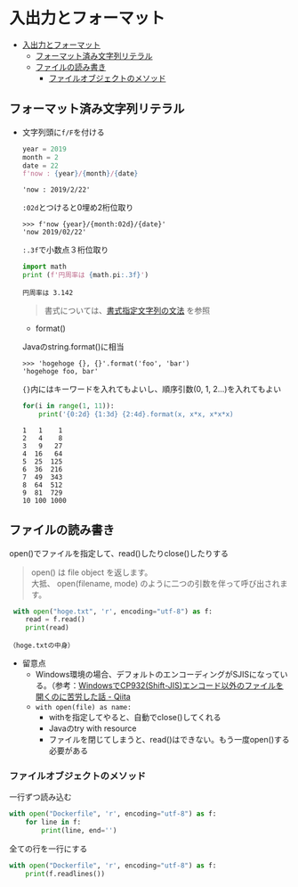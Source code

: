 # 入出力とフォーマット

- [入出力とフォーマット](#%E5%85%A5%E5%87%BA%E5%8A%9B%E3%81%A8%E3%83%95%E3%82%A9%E3%83%BC%E3%83%9E%E3%83%83%E3%83%88)
  - [フォーマット済み文字列リテラル](#%E3%83%95%E3%82%A9%E3%83%BC%E3%83%9E%E3%83%83%E3%83%88%E6%B8%88%E3%81%BF%E6%96%87%E5%AD%97%E5%88%97%E3%83%AA%E3%83%86%E3%83%A9%E3%83%AB)
  - [ファイルの読み書き](#%E3%83%95%E3%82%A1%E3%82%A4%E3%83%AB%E3%81%AE%E8%AA%AD%E3%81%BF%E6%9B%B8%E3%81%8D)
    - [ファイルオブジェクトのメソッド](#%E3%83%95%E3%82%A1%E3%82%A4%E3%83%AB%E3%82%AA%E3%83%96%E3%82%B8%E3%82%A7%E3%82%AF%E3%83%88%E3%81%AE%E3%83%A1%E3%82%BD%E3%83%83%E3%83%89)

## フォーマット済み文字列リテラル

- 文字列頭に`f/F`を付ける

    ```py
    year = 2019
    month = 2
    date = 22
    f'now : {year}/{month}/{date}
    ```

    ```
    'now : 2019/2/22'
    ```

    `:02d`とつけると0埋め2桁位取り

    ```
    >>> f'now {year}/{month:02d}/{date}'
    'now 2019/02/22'
    ``` 

    `:.3f`で小数点３桁位取り

    ```py
    import math
    print (f'円周率は {math.pi:.3f}')
    ```

    ```
    円周率は 3.142
    ```

    >書式については、[書式指定文字列の文法](https://docs.python.org/ja/3/library/string.html#formatstrings)
    を参照

    - format()

    Javaのstring.format()に相当
    ```
    >>> 'hogehoge {}, {}'.format('foo', 'bar')
    'hogehoge foo, bar'
    ```

    `{}`内にはキーワードを入れてもよいし、順序引数(0, 1, 2...)を入れてもよい

    ```py
    for(i in range(1, 11)):
        print('{0:2d} {1:3d} {2:4d}.format(x, x*x, x*x*x)
    ```

    ```
    1   1    1
    2   4    8
    3   9   27
    4  16   64
    5  25  125
    6  36  216
    7  49  343
    8  64  512
    9  81  729
    10 100 1000
    ```

## ファイルの読み書き

open()でファイルを指定して、read()したりclose()したりする

>open() は file object を返します。  
大抵、 open(filename, mode) のように二つの引数を伴って呼び出されます。

```py
 with open("hoge.txt", 'r', encoding="utf-8") as f:
	read = f.read()
	print(read)
```

```
（hoge.txtの中身）
```

- 留意点
  - Windows環境の場合、デフォルトのエンコーディングがSJISになっている。（参考：[WindowsでCP932(Shift-JIS)エンコード以外のファイルを開くのに苦労した話 - Qiita](https://qiita.com/Yuu94/items/9ffdfcb2c26d6b33792e)
  - `with open(file) as name:`
    - withを指定してやると、自動でclose()してくれる
    - Javaのtry with resource
    - ファイルを閉じてしまうと、read()はできない。もう一度open()する必要がある

### ファイルオブジェクトのメソッド

一行ずつ読み込む

```py
with open("Dockerfile", 'r', encoding="utf-8") as f:
	for line in f:
        print(line, end='')
```

全ての行を一行にする

```py
with open("Dockerfile", 'r', encoding="utf-8") as f:
    print(f.readlines())
```
